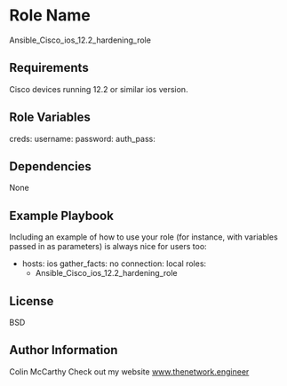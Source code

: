 Role Name
=========

Ansible_Cisco_ios_12.2_hardening_role



Requirements
------------

Cisco devices running 12.2 or similar ios version.



Role Variables
--------------


creds:
  username: <username>
  password: <enable password>
  auth_pass: <privledge-exec password>
  
  

Dependencies
------------

None



Example Playbook
----------------

Including an example of how to use your role (for instance, with variables passed in as parameters) is always nice for users too:


- hosts: ios
  gather_facts: no
  connection: local
  roles:
    - Ansible_Cisco_ios_12.2_hardening_role 
    
    
    

License
-------

BSD

Author Information
------------------

Colin McCarthy
Check out my website www.thenetwork.engineer

